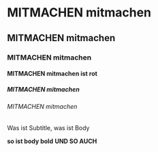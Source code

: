 
# MITMACHEN mitmachen

## MITMACHEN mitmachen

### MITMACHEN mitmachen

#### MITMACHEN mitmachen ist rot

##### MITMACHEN mitmachen

###### MITMACHEN mitmachen

Was ist Subtitle, was ist Body

**so ist body bold**
**UND SO AUCH**
